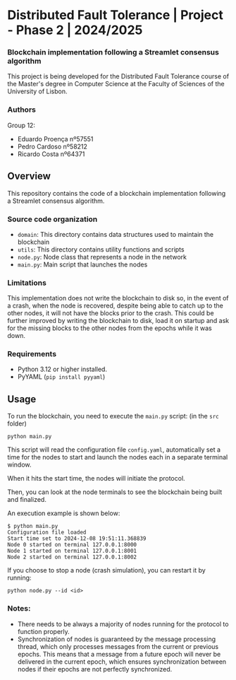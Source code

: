 # Distributed Fault Tolerance | Project - Phase 2 | 2024/2025

### Blockchain implementation following a Streamlet consensus algorithm

This project is being developed for the Distributed Fault Tolerance 
course of the Master's degree in Computer Science at the Faculty 
of Sciences of the University of Lisbon.

### Authors

Group 12:

- Eduardo Proença nº57551
- Pedro Cardoso nº58212
- Ricardo Costa nº64371


## Overview

This repository contains the code of a blockchain implementation
following a Streamlet consensus algorithm.

### Source code organization

- `domain`: This directory contains data structures used to maintain the blockchain
- `utils`: This directory contains utility functions and scripts
- `node.py`: Node class that represents a node in the network
- `main.py`: Main script that launches the nodes

### Limitations

This implementation does not write the blockchain to disk so, in the event of a crash, when the node is recovered, despite being able to catch up to the other nodes, it will not have the blocks prior to the crash. This could be further improved by writing the blockchain to disk, load it on startup and ask for the missing blocks to the other nodes from the epochs while it was down.


### Requirements

- Python 3.12 or higher installed.
- PyYAML (`pip install pyyaml`)

## Usage

To run the blockchain, you need to execute the `main.py` script: (in the `src` folder)

```python main.py```

This script will read the configuration file `config.yaml`, automatically set a time for the nodes to start and launch the nodes each in a separate terminal window.

When it hits the start time, the nodes will initiate the protocol.

Then, you can look at the node terminals to see the blockchain being built and finalized.

An execution example is shown below:

```
$ python main.py
Configuration file loaded
Start time set to 2024-12-08 19:51:11.368839
Node 0 started on terminal 127.0.0.1:8000
Node 1 started on terminal 127.0.0.1:8001
Node 2 started on terminal 127.0.0.1:8002
```

If you choose to stop a node (crash simulation), you can restart it by running:

```python node.py --id <id>```

### Notes:

- There needs to be always a majority of nodes running for the protocol to function properly.
- Synchronization of nodes is guaranteed by the message processing thread, which only processes messages from the current or previous epochs. This means that a message from a future epoch will never be delivered in the current epoch, which ensures synchronization between nodes if their epochs are not perfectly synchronized.